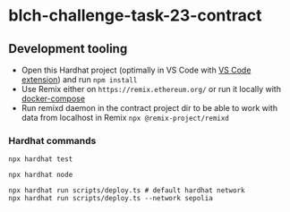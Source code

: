 # blch-challenge-task-23-contract

## Development tooling
- Open this Hardhat project (optimally in VS Code with [VS Code extension](https://hardhat.org/hardhat-vscode/docs/overview)) and run `npm install`
- Use Remix either on `https://remix.ethereum.org/` or run it locally with [docker-compose](https://github.com/ethereum/remix-project/blob/master/docker-compose.yaml)
- Run remixd daemon in the contract project dir to be able to work with data from localhost in Remix `npx @remix-project/remixd`

### Hardhat commands
```shell
npx hardhat test

npx hardhat node

npx hardhat run scripts/deploy.ts # default hardhat network
npx hardhat run scripts/deploy.ts --network sepolia
```
